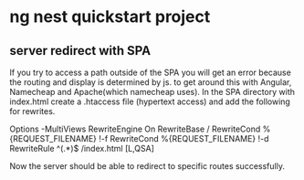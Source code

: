 # ng nest quickstart project

## server redirect with SPA

If you try to access a path outside of the SPA you will get an error because the routing and display is determined by js.
to get around this with Angular, Namecheap and Apache(which namecheap uses). In the SPA directory with index.html create 
a .htaccess file (hypertext access) and add the following for rewrites.

<IfModule mod_rewrite.c>
  Options -MultiViews
  RewriteEngine On
  RewriteBase /
  RewriteCond %{REQUEST_FILENAME} !-f
  RewriteCond %{REQUEST_FILENAME} !-d
  RewriteRule ^(.*)$ /index.html [L,QSA]
</IfModule>

Now the server should be able to redirect to specific routes successfully.